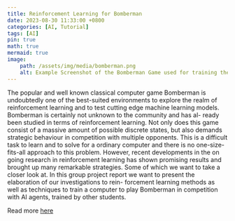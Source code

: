 ```yaml
---
title: Reinforcement Learning for Bomberman
date: 2023-08-30 11:33:00 +0800
categories: [AI, Tutorial]
tags: [AI]
pin: true
math: true
mermaid: true
image:
    path: /assets/img/media/bomberman.png
    alt: Example Screenshot of the Bomberman Game used for training the AI
---
```


The popular and well known classical computer game Bomberman is undoubtedly one of the
best-suited environments to explore the realm of reinforcement learning and to test cutting edge
machine learning models. Bomberman is certainly not unknown to the community and has al-
ready been studied in terms of reinforcement learning. Not only does this game consist of a
massive amount of possible discrete states, but also demands strategic behaviour in competition
with multiple opponents. This is a difficult task to learn and to solve for a ordinary computer
and there is no one-size-fits-all approach to this problem. However, recent developments in the
on going research in reinforcement learning has shown promising results and brought up many
remarkable strategies. Some of which we want to take a closer look at.
In this group project report we want to present the elaboration of our investigations to rein-
forcement learning methods as well as techniques to train a computer to play Bomberman in
competition with AI agents, trained by other students.

Read more [here](/assets/img/media/FML-Project-Report.pdf)